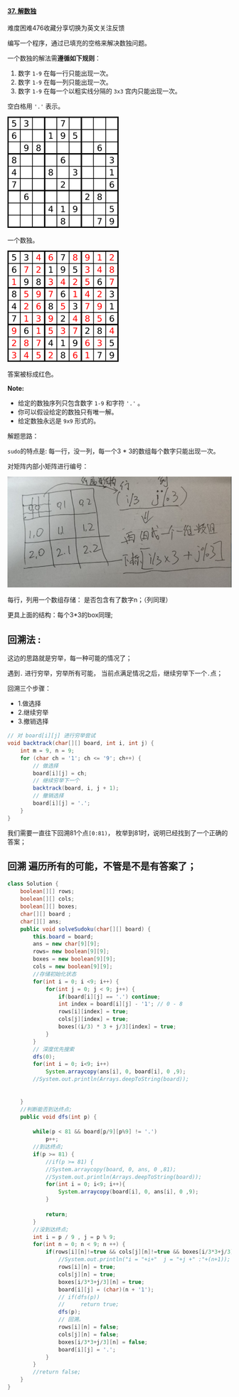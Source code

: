 #### [37. 解数独](https://leetcode-cn.com/problems/sudoku-solver/)

难度困难476收藏分享切换为英文关注反馈

编写一个程序，通过已填充的空格来解决数独问题。

一个数独的解法需**遵循如下规则**：

1. 数字 `1-9` 在每一行只能出现一次。
2. 数字 `1-9` 在每一列只能出现一次。
3. 数字 `1-9` 在每一个以粗实线分隔的 `3x3` 宫内只能出现一次。

空白格用 `'.'` 表示。

![img]([0037].解数独.assets/250px-Sudoku-by-L2G-20050714.svg.png)

一个数独。

![img]([0037].解数独.assets/250px-Sudoku-by-L2G-20050714_solution.svg.png)

答案被标成红色。

**Note:**

- 给定的数独序列只包含数字 `1-9` 和字符 `'.'` 。
- 你可以假设给定的数独只有唯一解。
- 给定数独永远是 `9x9` 形式的。



解题思路：

`sudo`的特点是: 每一行，没一列，每一个3 * 3的数组每个数字只能出现一次。

对矩阵内部小矩阵进行编号：

<img src="[0037].解数独.assets/image-20200720230318246.png" alt="image-20200720230318246" style="zoom:67%;" />

每行，列用一个数组存储： 是否包含有了数字n；（列同理）

更具上面的结构：每个3*3的box同理;

## 回溯法 : 

这边的思路就是穷举，每一种可能的情况了；

遇到`.` 进行穷举，穷举所有可能， 当前点满足情况之后，继续穷举下一个`.`点；

回溯三个步骤： 

- 1.做选择
- 2.继续穷举
- 3.撤销选择

```java
// 对 board[i][j] 进行穷举尝试
void backtrack(char[][] board, int i, int j) {
    int m = 9, n = 9;
    for (char ch = '1'; ch <= '9'; ch++) {
        // 做选择
        board[i][j] = ch;
        // 继续穷举下一个
        backtrack(board, i, j + 1);
        // 撤销选择
        board[i][j] = '.';
    }
}
```



我们需要一直往下回溯81个点`[0:81)`， 枚举到81时，说明已经找到了一个正确的答案；

## 回溯 遍历所有的可能，不管是不是有答案了；

```java
class Solution {
    boolean[][] rows;
    boolean[][] cols;
    boolean[][] boxes;
    char[][] board ;
    char[][] ans;
    public void solveSudoku(char[][] board) {
        this.board = board;
        ans = new char[9][9];
        rows= new boolean[9][9];
        boxes = new boolean[9][9];
        cols = new boolean[9][9];
        //存储初始化状态
        for(int i = 0; i <9; i++) {
            for(int j = 0; j < 9; j++) {
                if(board[i][j] == '.') continue;
                int index = board[i][j] - '1'; // 0 - 8
                rows[i][index] = true;
                cols[j][index] = true;
                boxes[(i/3) * 3 + j/3][index] = true;
            }
        }
        // 深度优先搜索
        dfs(0);
        for(int i = 0; i<9; i++)
            System.arraycopy(ans[i], 0, board[i], 0 ,9);
        //System.out.println(Arrays.deepToString(board));


    }
    //判断能否到达终点;
    public void dfs(int p) {

        while(p < 81 && board[p/9][p%9] != '.')
            p++;
        //到达终点;
        if(p >= 81) {
            //if(p >= 81) {
            //System.arraycopy(board, 0, ans, 0 ,81);
            //System.out.println(Arrays.deepToString(board));
            for(int i = 0; i<9; i++){
                System.arraycopy(board[i], 0, ans[i], 0 ,9);
            }

            return;
        }
        //没到达终点;
        int i = p / 9 , j = p % 9;
        for(int n = 0; n < 9; n ++) {
            if(rows[i][n]!=true && cols[j][n]!=true && boxes[i/3*3+j/3][n]!=true){
                //System.out.println("i = "+i+"  j = "+j +" :"+(n+1));
                rows[i][n] = true;
                cols[j][n] = true;
                boxes[i/3*3+j/3][n] = true;
                board[i][j] = (char)(n + '1');
                // if(dfs(p))
                //     return true;
                dfs(p);
                // 回溯。
                rows[i][n] = false;
                cols[j][n] = false;
                boxes[i/3*3+j/3][n] = false;
                board[i][j] = '.';
            }
        }
        //return false;
    }
}
```



